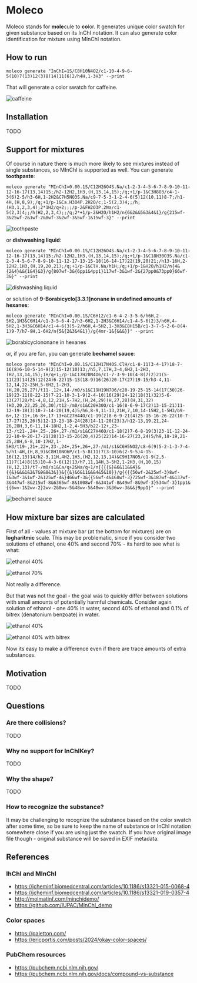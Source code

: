 # Moleco

Moleco stands for **mole**cule to **co**lor. It generates unique color swatch for given substance based on its InChI notation. It can also generate color identification for mixture using MInChI notation.

## How to run

`moleco generate "InChI=1S/C8H10N4O2/c1-10-4-9-6-5(10)7(13)12(3)8(14)11(6)2/h4H,1-3H3" --print`

That will generate a color swatch for caffeine.

![caffeine](readme/caffeine.png)

## Installation

TODO

## Support for mixtures

Of course in nature there is much more likely to see mixtures instead of single substances, so MInChI is supported as well. You can generate **toothpaste**:

```
moleco generate "MInChI=0.00.1S/C12H26O4S.Na/c1-2-3-4-5-6-7-8-9-10-11-12-16-17(13,14)15;/h2-12H2,1H3,(H,13,14,15);/q;+1/p-1&C3H8O3/c4-1-3(6)2-5/h3-6H,1-2H2&C7H5NO3S.Na/c9-7-5-3-1-2-4-6(5)12(10,11)8-7;/h1-4H,(H,8,9);/q;+1/p-1&Ca.H3O4P.2H2O/c;1-5(2,3)4;;/h;(H3,1,2,3,4);2*1H2/q+2;;;/p-2&FH2O3P.2Na/c1-5(2,3)4;;/h(H2,2,3,4);;/q;2*+1/p-2&H2O/h1H2/n{6&2&&5&3&4&1}/g{215wf-3&25wf-2&1wf-2&8wf-3&2wf-3&5wf-1&15wf-3}" --print
```

![toothpaste](readme/toothpaste.png)

or **dishwashing liquid**:
```
moleco generate "MInChI=0.00.1S/C12H26O4S.Na/c1-2-3-4-5-6-7-8-9-10-11-12-16-17(13,14)15;/h2-12H2,1H3,(H,13,14,15);/q;+1/p-1&C18H30O3S.Na/c1-2-3-4-5-6-7-8-9-10-11-12-17-13-15-18(16-14-17)22(19,20)21;/h13-16H,2-12H2,1H3,(H,19,20,21);/q;+1/p-1&ClH.Na/h1H;/q;+1/p-1&H2O/h1H2/n{4&{2&4}&&{1&4}&3}/g{807wf-3&{6pp1&4pp1}117wf-3&1wf-2&{27pp0&73pp0}66wf-3&}" --print
```

![dishwashing liquid](readme/dishwashingliquid.png)

or solution of **9-Borabicyclo[3.3.1]nonane in undefined amounts of hexanes**:

```
moleco generate "MInChI=0.00.1S/C6H12/c1-6-4-2-3-5-6/h6H,2-5H2,1H3&C6H14/c1-3-5-6-4-2/h3-6H2,1-2H3&C6H14/c1-4-5-6(2)3/h6H,4-5H2,1-3H3&C6H14/c1-4-6(3)5-2/h6H,4-5H2,1-3H3&C8H15B/c1-3-7-5-2-6-8(4-1)9-7/h7-9H,1-6H2/n{5&{2&3&4&1}}/g{4mr-1&{&&&}}" --print
```

![borabicyclononane in hexanes](readme/boarabicyclononaneinhexanes.png)

or, if you are fan, you can generate **bechamel sauce**:
```
moleco generate "MInChI=0.00.1S/C12H17N4OS.ClH/c1-8-11(3-4-17)18-7-16(8)6-10-5-14-9(2)15-12(10)13;/h5,7,17H,3-4,6H2,1-2H3,(H2,13,14,15);1H/q+1;/p-1&C17H20N4O6/c1-7-3-9-10(4-8(7)2)21(5-11(23)14(25)12(24)6-22)15-13(18-9)16(26)20-17(27)19-15/h3-4,11-12,14,22-25H,5-6H2,1-2H3,(H,20,26,27)/t11-,12+,14-/m0/s1&C19H19N7O6/c20-19-25-15-14(17(30)26-19)23-11(8-22-15)7-21-10-3-1-9(2-4-10)16(29)24-12(18(31)32)5-6-13(27)28/h1-4,8,12,21H,5-7H2,(H,24,29)(H,27,28)(H,31,32)(H3,20,22,25,26,30)/t12-/m0/s1&C20H30O/c1-16(8-6-9-17(2)13-15-21)11-12-19-18(3)10-7-14-20(19,4)5/h6,8-9,11-13,21H,7,10,14-15H2,1-5H3/b9-6+,12-11+,16-8+,17-13+&C27H44O/c1-19(2)8-6-9-21(4)25-15-16-26-22(10-7-17-27(25,26)5)12-13-23-18-24(28)14-11-20(23)3/h12-13,19,21,24-26,28H,3,6-11,14-18H2,1-2,4-5H3/b22-12+,23-13-/t21-,24+,25-,26+,27-/m1/s1&C27H46O/c1-18(2)7-6-8-19(3)23-11-12-24-22-10-9-20-17-21(28)13-15-26(20,4)25(22)14-16-27(23,24)5/h9,18-19,21-25,28H,6-8,10-17H2,1-5H3/t19-,21+,22+,23-,24+,25+,26+,27-/m1/s1&C6H5NO2/c8-6(9)5-2-1-3-7-4-5/h1-4H,(H,8,9)&C8H10NO6P/c1-5-8(11)7(3-10)6(2-9-5)4-15-16(12,13)14/h2-3,11H,4H2,1H3,(H2,12,13,14)&C9H17NO5/c1-9(2,5-11)7(14)8(15)10-4-3-6(12)13/h7,11,14H,3-5H2,1-2H3,(H,10,15)(H,12,13)/t7-/m0/s1&Ca/q+2&Na/q+1/n{{{{&}&6&11&&4}&{{&}&&&1&2&7&9&8&3&}}&{{&}&6&11&&&4&5&10}}/g{{{{56wf-2&25wf-3}8wf-1&3wf-3&1wf-2&125wf-4&}466wf-3&{{56wf-4&168wf-3}725wf-3&187wf-4&137wf-3&447wf-8&215wf-8&6365wf-8&1008wf-8&341wf-8&49wf-8&9wf-3}534wf-3}1pp1&{{6wv-1&2wv-2}2wv-2&8wv-5&48wv-5&48wv-3&36wv-3&&&}9pp1}" --print
```

![bechamel sauce](readme/bechamelsauce.png)

## How mixture bar sizes are calculated

First of all - values at mixture bar (at the bottom for mixtures) are on **logharitmic** scale. This may be problematic, since if you consider two solutions of ethanol, one 40% and second 70% - its hard to see what is what:


![ethanol 40%](readme/ethanolwater4060.png)

![ethanol 70%](readme/ethanolwater7030.png)

Not really a difference.

But that was not the goal - the goal was to quickly differ between solutions with small amounts of potentially harmful chemicals. Consider again solution of ethanol - one 40% in water, second 40% of ethanol and 0.1% of bitrex (denatonium benzoate) in water.


![ethanol 40%](readme/ethanolwater4060.png)

![ethanol 40% with bitrex](readme/ethanolwaterbitrex.png)

Now its easy to make a difference even if there are trace amounts of extra substances.

## Motivation

TODO

## Questions

### Are there collisions?

TODO

### Why no support for InChIKey?

TODO

### Why the shape?

TODO

### How to recognize the substance?

It may be challenging to recognize the substance based on the color swatch after some time, so be sure to keep the name of substance or InChI notation somewhere close if you are using just the swatch. If you have original image file though - original substance will be saved in EXIF metadata.

## References

### IhChI and MInChI

  * https://jcheminf.biomedcentral.com/articles/10.1186/s13321-015-0068-4
  * https://jcheminf.biomedcentral.com/articles/10.1186/s13321-019-0357-4
  * http://molmatinf.com/minchidemo/
  * https://github.com/IUPAC/MInChI_demo

### Color spaces

  * https://paletton.com/
  * https://ericportis.com/posts/2024/okay-color-spaces/

### PubChem resources
  * https://pubchem.ncbi.nlm.nih.gov/
  * https://pubchem.ncbi.nlm.nih.gov/docs/compound-vs-substance

